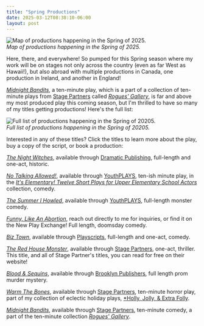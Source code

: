 ```yaml
---
title: "Spring Productions"
date: 2025-03-12T08:38:10-06:00
layout: post
---
```


![Map of productions happening in the Spring of 2025.](/images/spring_20205_production_map.jpg)  
*Map of productions happening in the Spring of 2025.*

Here, there, and everywhere! So pumped for this Spring season where my work will be on stages not only across the country (even as far West as Hawaii!), but also abroad with multiple productions in Canada, one production in Ireland, and another in England!

[*Midnight Bandits*](https://www.yourstagepartners.com/midnight-bandits), a ten-minute play, which is a part of a collection of ten-minute plays from [Stage Partners](https://www.yourstagepartners.com/) called [*Rogues' Gallery*](https://www.yourstagepartners.com/rogues-gallery), is far and above my most produced play this coming season, but I'm thrilled to have so many of my titles getting productions! Here's the full list:

![Full list of productions happening in the Spring of 20205.](/images/spring_2025_productions.jpg)  
*Full list of productions happening in the Spring of 20205.*

Interested in any of these titles? Click the titles to learn more about the play, buy a copy of the script, or book a production:

[*The Night Witches*](https://www.dramaticpublishing.com/the-night-witches), available through [Dramatic Publishing](https://www.dramaticpublishing.com/), full-length and one-act, historic.  

[*No Talking Allowed!*](https://www.youthplays.com/play/its-elementary-twelve-short-plays-for-upper-elementary-school-actors-512), available through [YouthPLAYS](https://www.youthplays.com/), ten-ish minute play, in the [*It's Elementary! Twelve Short Plays for Upper Elementary School Actors*](https://www.youthplays.com/play/its-elementary-twelve-short-plays-for-upper-elementary-school-actors-512) collection, comedy.  

[*The Summer I Howled*](https://www.youthplays.com/play/the-summer-i-howled-by-rachel-bublitz-690), available through [YouthPLAYS](https://www.youthplays.com/), full-length monster comedy.  

[*Funny, Like An Abortion*](https://newplayexchange.org/script/2017091/funny-like-an-abortion), reach out directly to me for inquiries, or find it on the New Play Exchange! Full length, doomsday comedy.  

[*Biz Town*](https://www.playscripts.com/play/5709), available through [Playscripts](https://www.playscripts.com/), full-length and one-act, comedy.  

[*The Red House Monster*](https://www.yourstagepartners.com/the-red-house-monster), available through [Stage Partners](https://www.yourstagepartners.com/), one-act, thriller. This title, and all of Stage Partner's titles, you can read for free on their website!  

[*Blood & Sequins*](https://www.brookpub.com/default.aspx?pg=sd&p=34980), available through [Brooklyn Publishers](https://www.brookpub.com/), full length prom murder mystery.  

[*Warm The Bones*](https://www.yourstagepartners.com/warm-the-bones), available through [Stage Partners](https://www.yourstagepartners.com/), ten-minute horror play, part of my collection of eclectic holiday plays, [*Holly, Jolly, & Extra Folly](https://www.yourstagepartners.com/holly-jolly-extra-folly).  

[*Midnight Bandits*](https://www.yourstagepartners.com/midnight-bandits), available through [Stage Partners](https://www.yourstagepartners.com/), ten-minute comedy, a part of the ten-minute collection [*Rogues' Gallery*](https://www.yourstagepartners.com/rogues-gallery).
